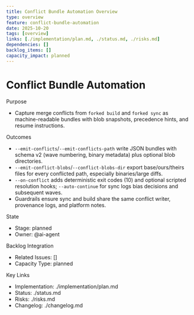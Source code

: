 ```yaml
---
title: Conflict Bundle Automation Overview
type: overview
feature: conflict-bundle-automation
date: 2025-10-20
tags: [overview]
links: [./implementation/plan.md, ./status.md, ./risks.md]
dependencies: []
backlog_items: []
capacity_impact: planned
---
```


# Conflict Bundle Automation

Purpose
- Capture merge conflicts from `forked build` and `forked sync` as machine-readable bundles with blob snapshots, precedence hints, and resume instructions.

Outcomes
- `--emit-conflicts`/`--emit-conflicts-path` write JSON bundles with schema v2 (wave numbering, binary metadata) plus optional blob directories.
- `--emit-conflict-blobs`/`--conflict-blobs-dir` export base/ours/theirs files for every conflicted path, especially binaries/large diffs.
- `--on-conflict` adds deterministic exit codes (10) and optional scripted resolution hooks; `--auto-continue` for sync logs bias decisions and subsequent waves.
- Guardrails ensure sync and build share the same conflict writer, provenance logs, and platform notes.

State
- Stage: planned
- Owner: @ai-agent

Backlog Integration
- Related Issues: []
- Capacity Type: planned

Key Links
- Implementation: ./implementation/plan.md
- Status: ./status.md
- Risks: ./risks.md
- Changelog: ./changelog.md
